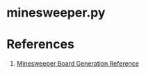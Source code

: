 # minesweeper.py

# References
1. [Minesweeper Board Generation Reference](https://www.minesweeper.house/docs/calculations/board)